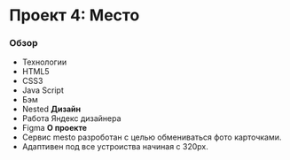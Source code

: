 # Проект 4: Место

### Обзор
* Технологии
* HTML5
* CSS3
* Java Script
* Бэм 
* Nested
**Дизайн**
* Работа Яндекс дизайнера
* Figma
**О проекте**
* Сервис mesto разроботан с целью обмениваться фото карточками. 
* Адаптивен под все устроиства начиная с 320px.
